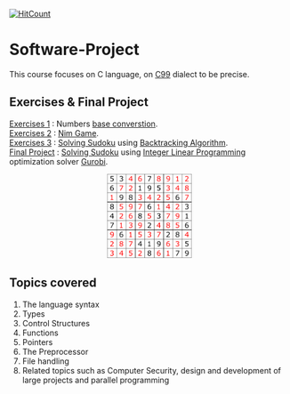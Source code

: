 [![HitCount](http://hits.dwyl.com/AvivYaniv/Software-Project.svg)](http://hits.dwyl.com/AvivYaniv/Software-Project)

# Software-Project

This course focuses on C language, on [C99](https://en.wikipedia.org/wiki/C99) dialect to be precise.

## Exercises & Final Project
[Exercises 1](https://github.com/AvivYaniv/Software-Project/blob/master/Exercises/1/hw1.pdf) : Numbers [base converstion](https://en.wikipedia.org/wiki/Positional_notation#Base_conversion). <br/>
[Exercises 2](https://github.com/AvivYaniv/Software-Project/blob/master/Exercises/2/Assignment2.pdf) : [Nim Game](https://en.wikipedia.org/wiki/Nim). <br/>
[Exercises 3](https://github.com/AvivYaniv/Software-Project/blob/master/Exercises/3/Assignment3.pdf) : [Solving Sudoku](https://en.wikipedia.org/wiki/Sudoku) using [Backtracking Algorithm](https://en.wikipedia.org/wiki/Backtracking). <br/>
[Final Project](https://github.com/AvivYaniv/Software-Project/blob/master/Final%20Project/FinalProject.pdf) : [Solving Sudoku](https://en.wikipedia.org/wiki/Sudoku) using [Integer Linear Programming](https://en.wikipedia.org/wiki/Integer_programming) optimization solver [Gurobi](https://en.wikipedia.org/wiki/Gurobi). <br/>

<p align="center">
    <img src="https://github.com/AvivYaniv/Software-Project/blob/master/logo/Sudoku.svg" width="30%"/>
<p/>

## Topics covered
1. The language syntax
2. Types
3. Control Structures
4. Functions
5. Pointers
6. The Preprocessor
7. File handling
8. Related topics such as Computer Security, design and development of large projects and parallel programming
